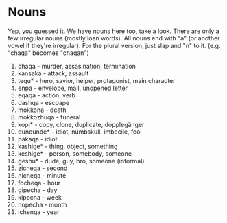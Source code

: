 # Nouns
Yep, you guessed it. We have nouns here too, take a look. There are only a few irregular nouns (mostly loan words). All nouns end with "a" (or another vowel if they're irregular). For the plural version, just slap and "n" to it. (e.g. "chaqa" becomes "chaqan")

1. chaqa - murder, assasination, termination
2. kansaka - attack, assault
3. tequ* - hero, savior, helper, protagonist, main character
4. enpa - envelope, mail, unopened letter
5. eqaqa - action, verb
6. dashqa - escpape
7. mokkona - death
8. mokkozhuqa - funeral
9. kopi* - copy, clone, duplicate, dopplegänger
10. dundunde* - idiot, numbskull, imbecile, fool
11. pakaqa - idiot
12. kashige* - thing, object, something
13. keshige* - person, somebody, someone
14. geshu* - dude, guy, bro, someone (informal)
15. zicheqa - second
16. nicheqa - minute
17. focheqa - hour
18. gipecha - day
19. kipecha - week
20. nopecha - month
21. ichenqa - year
